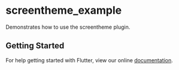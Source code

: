 # screentheme_example

Demonstrates how to use the screentheme plugin.

## Getting Started

For help getting started with Flutter, view our online
[documentation](https://flutter.io/).

